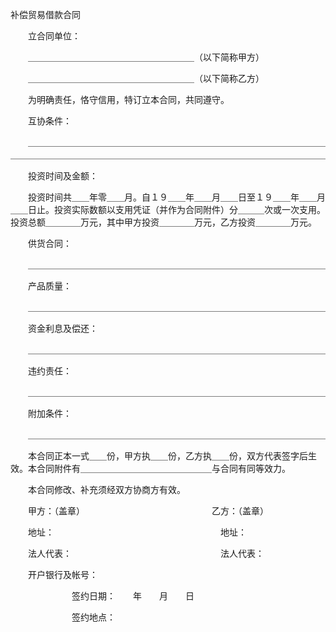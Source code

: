



补偿贸易借款合同



 

　　立合同单位：

　　＿＿＿＿＿＿＿＿＿＿＿＿＿＿＿＿＿＿＿（以下简称甲方）

　　＿＿＿＿＿＿＿＿＿＿＿＿＿＿＿＿＿＿＿（以下简称乙方）

　　为明确责任，恪守信用，特订立本合同，共同遵守。

　　互协条件：

　　＿＿＿＿＿＿＿＿＿＿＿＿＿＿＿＿＿＿＿＿＿＿＿＿＿＿＿＿＿＿＿＿＿＿＿＿＿＿＿＿＿＿＿＿＿＿＿＿＿＿＿＿＿＿＿＿＿＿＿＿＿＿＿＿＿＿＿＿＿＿

　　投资时间及金额：

　　投资时间共＿＿年零＿＿月。自１９＿＿年＿＿月＿＿日至１９＿＿年＿＿月＿＿日止。投资实际数额以支用凭证（并作为合同附件）分＿＿＿次或一次支用。投资总额＿＿＿＿万元，其中甲方投资＿＿＿＿万元，乙方投资＿＿＿＿万元。

　　供货合同：

　　＿＿＿＿＿＿＿＿＿＿＿＿＿＿＿＿＿＿＿＿＿＿＿＿＿＿＿＿＿＿＿＿＿＿

　　产品质量：

　　＿＿＿＿＿＿＿＿＿＿＿＿＿＿＿＿＿＿＿＿＿＿＿＿＿＿＿＿＿＿＿＿＿＿

　　资金利息及偿还：

　　＿＿＿＿＿＿＿＿＿＿＿＿＿＿＿＿＿＿＿＿＿＿＿＿＿＿＿＿＿＿＿＿＿＿

　　违约责任：

　　＿＿＿＿＿＿＿＿＿＿＿＿＿＿＿＿＿＿＿＿＿＿＿＿＿＿＿＿＿＿＿＿＿＿

　　附加条件：

　　＿＿＿＿＿＿＿＿＿＿＿＿＿＿＿＿＿＿＿＿＿＿＿＿＿＿＿＿＿＿＿＿＿＿

　　本合同正本一式＿＿份，甲方执＿＿份，乙方执＿＿份，双方代表签字后生效。本合同附件有＿＿＿＿＿＿＿＿＿＿＿＿＿＿＿与合同有同等效力。

　　本合同修改、补充须经双方协商方有效。

　　甲方：（盖章）　　　　　　　　　　　　　　　乙方：（盖章）

　　地址：　　　　　　　　　　　　　　　　　　　地址：

　　法人代表：　　　　　　　　　　　　　　　　　法人代表：

　　开户银行及帐号：

　　　　　　　签约日期：　　年　　月　　日

　　　　　　　签约地点：

　　
